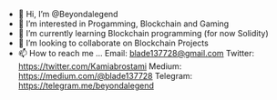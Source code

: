 - 👋 Hi, I’m @Beyondalegend
- 👀 I’m interested in Progamming, Blockchain and Gaming
- 🌱 I’m currently learning Blockchain programming (for now Solidity)
- 💞️ I’m looking to collaborate on Blockchain Projects
- 📫 How to reach me ...
Email: blade137728@gmail.com
Twitter: https://twitter.com/Kamiabrostami
Medium: https://medium.com/@blade137728
Telegram: https://telegram.me/beyondalegend
<!---
Beyondalegend/Beyondalegend is a ✨ special ✨ repository because its `README.md` (this file) appears on your GitHub profile.
You can click the Preview link to take a look at your changes.
--->
